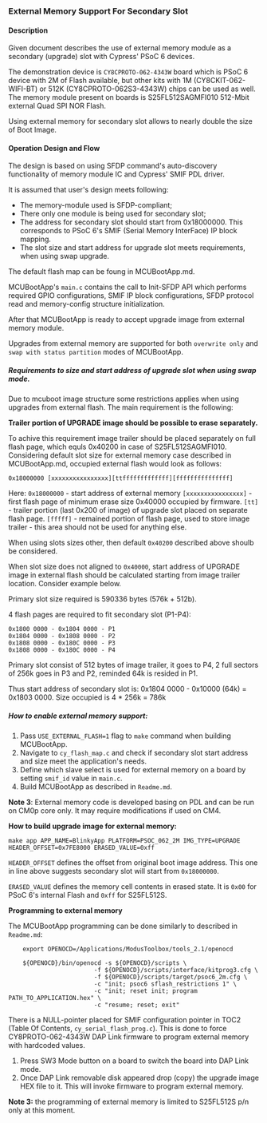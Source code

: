 ### External Memory Support For Secondary Slot

#### Description

Given document describes the use of external memory module as a secondary (upgrade) slot with Cypress' PSoC 6 devices.

The demonstration device is `CY8CPROTO-062-4343W` board which is PSoC 6 device with 2M of Flash available, but other kits with 1M (CY8CKIT-062-WIFI-BT) or 512K (CY8CPROTO-062S3-4343W) chips can be used as well.
The memory module present on boards is S25FL512SAGMFI010 512-Mbit external Quad SPI NOR Flash.

Using external memory for secondary slot allows to nearly double the size of Boot Image.

#### Operation Design and Flow

The design is based on using SFDP command's auto-discovery functionality of memory module IC and Cypress' SMIF PDL driver.

It is assumed that user's design meets following:
* The memory-module used is SFDP-compliant;
* There only one module is being used for secondary slot;
* The address for secondary slot should start from 0x18000000.
This corresponds to PSoC 6's SMIF (Serial Memory InterFace) IP block mapping.
* The slot size and start address for upgrade slot meets requirements, when using swap upgrade.

The default flash map can be foung in MCUBootApp.md.

MCUBootApp's `main.c` contains the call to Init-SFDP API which performs required GPIO configurations, SMIF IP block configurations, SFDP protocol read and memory-config structure initialization.

After that MCUBootApp is ready to accept upgrade image from external memory module.

Upgrades from external memory are supported for both `overwrite only` and `swap with status partition` modes of MCUBootApp. 

##### Requirements to size and start address of upgrade slot when using swap mode.

Due to mcuboot image structure some restrictions applies when using upgrades from external flash. The main requirement is the following:

**Trailer portion of UPGRADE image should be possible to erase separately.**

To achive this requirement image trailer should be placed separately on full flash page, which equls 0x40200 in case of S25FL512SAGMFI010. Considering default slot size for external memory case described in MCUBootApp.md, occupied external flash would look as follows:

    0x18000000 [xxxxxxxxxxxxxxxx][ttfffffffffffff][fffffffffffffff]

Here:
`0x18000000` - start address of external memory
`[xxxxxxxxxxxxxxxx]` - first flash page of minimum erase size 0x40000 occupied by firmware.
`[tt]` - trailer portion (last 0x200 of image) of upgrade slot placed on separate flash page.
`[fffff]` - remained portion of flash page, used to store image trailer - this area should not be used for anything else.

When using slots sizes other, then default `0x40200` described above shoulb be considered.

When slot size does not aligned to `0x40000`, start address of UPGRADE image in external flash should be calculated starting from image trailer location. Consider example below.

Primary slot size required is 590336 bytes (576k + 512b).

4 flash pages are required to fit secondary slot (P1-P4):

    0x1800 0000 - 0x1804 0000 - P1
    0x1804 0000 - 0x1808 0000 - P2
    0x1808 0000 - 0x180C 0000 - P3
    0x1808 0000 - 0x180C 0000 - P4

Primary slot consist of 512 bytes of image trailer, it goes to P4, 2 full sectors of 256k goes in P3 and P2, reminded 64k is resided in P1.

Thus start address of secondary slot is: 0x1804 0000 - 0x10000 (64k) = 0x1803 0000. Size occupied is 4 * 256k = 786k    

##### How to enable external memory support:

1. Pass `USE_EXTERNAL_FLASH=1` flag to `make` command when building MCUBootApp.
2. Navigate to `cy_flash_map.c` and check if secondary slot start address and size meet the application's needs.
3. Define which slave select is used for external memory on a board by setting `smif_id` value in `main.c`.
4. Build MCUBootApp as described in `Readme.md`.

**Note 3**: External memory code is developed basing on PDL and can be run on CM0p core only. It may require modifications if used on CM4.

**How to build upgrade image for external memory:**

    make app APP_NAME=BlinkyApp PLATFORM=PSOC_062_2M IMG_TYPE=UPGRADE HEADER_OFFSET=0x7FE8000 ERASED_VALUE=0xff

`HEADER_OFFSET` defines the offset from original boot image address. This one in line above suggests secondary slot will start from `0x18000000`.

`ERASED_VALUE` defines the memory cell contents in erased state. It is `0x00` for PSoC 6's internal Flash and `0xff` for S25FL512S.

**Programming to external memory**

The MCUBootApp programming can be done similarly to described in `Readme.md`:

        export OPENOCD=/Applications/ModusToolbox/tools_2.1/openocd

        ${OPENOCD}/bin/openocd -s ${OPENOCD}/scripts \
                            -f ${OPENOCD}/scripts/interface/kitprog3.cfg \
                            -f ${OPENOCD}/scripts/target/psoc6_2m.cfg \
                            -c "init; psoc6 sflash_restrictions 1" \
                            -c "init; reset init; program PATH_TO_APPLICATION.hex" \
                            -c "resume; reset; exit" 

There is a NULL-pointer placed for SMIF configuration pointer in TOC2 (Table Of Contents, `cy_serial_flash_prog.c`).
This is done to force CY8PROTO-062-4343W DAP Link firmware to program external memory with hardcoded values.

1. Press SW3 Mode button on a board to switch the board into DAP Link mode.
2. Once DAP Link removable disk appeared drop (copy) the upgrade image HEX file to it.
This will invoke firmware to program external memory.

**Note 3:** the programming of external memory is limited to S25FL512S p/n only at this moment.
